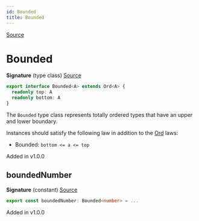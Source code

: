 ```yaml
---
id: Bounded
title: Bounded
---
```


[Source](https://github.com/gcanti/fp-ts/blob/master/src/Bounded.ts)

# Bounded

**Signature** (type class) [Source](https://github.com/gcanti/fp-ts/blob/master/src/Bounded.ts#L13-L16)

```ts
export interface Bounded<A> extends Ord<A> {
  readonly top: A
  readonly bottom: A
}
```

The `Bounded` type class represents totally ordered types that have an upper and lower boundary.

Instances should satisfy the following law in addition to the [Ord](./Ord.md) laws:

- Bounded: `bottom <= a <= top`

Added in v1.0.0

## boundedNumber

**Signature** (constant) [Source](https://github.com/gcanti/fp-ts/blob/master/src/Bounded.ts#L21-L25)

```ts
export const boundedNumber: Bounded<number> = ...
```

Added in v1.0.0
